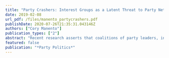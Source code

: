 ```yaml
---
title: "Party Crashers: Interest Groups as a Latent Threat to Party Networks in Congressional Primaries"
date: 2019-02-08
url_pdf: /files/manento_partycrashers.pdf
publishDate: 2020-07-26T21:35:31.043146Z
authors: ["Cory Manento"]
publication_types: ["2"]
abstract: "Recent research asserts that coalitions of party leaders, interest groups, and activists will cooperate to support the nomination of mutually acceptable candidates in primary elections. In this article, I utilize an original dataset containing FEC contributions and expenditures data for 1,648 candidates who ran in open seat primary elections for the US House from 2006 to 2016 to measure the extent and effects of coordination among interest groups and party organizations. I find that Democratic-aligned interest groups and party leaders coordinate more often and with a more positive substantive effect than their Republican counterparts. Moreover, I provide evidence that, with the advent of super PACs in the second half of the 2010 primary cycle, a small number of interest groups can act as a latent threat to broader coalitions that unite behind a candidate using independent expenditures to outspend the broader coalitions. This increased resource parity has tangible representational consequences."
featured: false
publication: "*Party Politics*"
---
```


